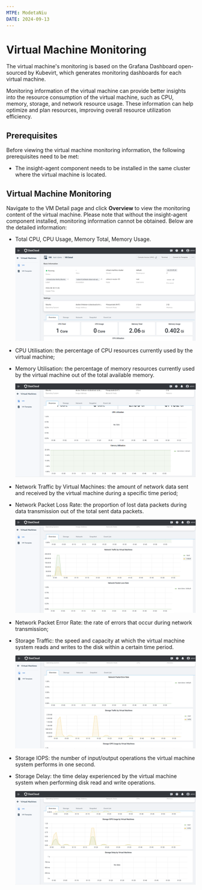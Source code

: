 ```yaml
---
MTPE: ModetaNiu
DATE: 2024-09-13
---
```


# Virtual Machine Monitoring

The virtual machine's monitoring is based on the Grafana Dashboard open-sourced by Kubevirt, 
which generates monitoring dashboards for each virtual machine.

Monitoring information of the virtual machine can provide better insights into the resource consumption 
of the virtual machine, such as CPU, memory, storage, and network resource usage. These information can 
help optimize and plan resources, improving overall resource utilization efficiency.

## Prerequisites

Before viewing the virtual machine monitoring information, the following prerequisites need to be met:

- The insight-agent component needs to be installed in the same cluster where the virtual machine is located.

## Virtual Machine Monitoring

Navigate to the VM Detail page and click __Overview__ to view the monitoring content of the virtual machine. 
Please note that without the insight-agent component installed, monitoring information cannot be obtained. 
Below are the detailed information:

- Total CPU, CPU Usage, Memory Total, Memory Usage.

    ![Monitoring](../images/monitor01.png)

- CPU Utilisation: the percentage of CPU resources currently used by the virtual machine;
- Memory Utilisation: the percentage of memory resources currently used by the virtual machine out of 
  the total available memory.

    ![Utilisation](../images/monitor02.png)

- Network Traffic by Virtual Machines: the amount of network data sent and received by the virtual machine 
  during a specific time period;
- Network Packet Loss Rate: the proportion of lost data packets during data transmission out of the total sent data packets.

    ![Traffic](../images/monitor03.png)

- Network Packet Error Rate: the rate of errors that occur during network transmission;
- Storage Traffic: the speed and capacity at which the virtual machine system reads and writes to the disk 
  within a certain time period.

    ![Error rate](../images/monitor04.png)

- Storage IOPS: the number of input/output operations the virtual machine system performs in one second.
- Storage Delay: the time delay experienced by the virtual machine system when performing disk read and write operations.

    ![Storage](../images/monitor05.png)
